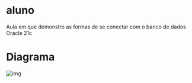 # aluno
Aula em que demonstro as formas de se conectar com o banco de dados Oracle 21c

# Diagrama

![img](diagramas.png)
